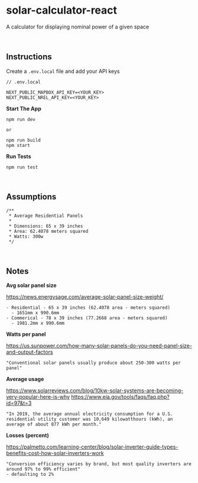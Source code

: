 # solar-calculator-react
A calculator for displaying nominal power of a given space

<br />

## Instructions

Create a `.env.local` file and add your API keys
```
// .env.local

NEXT_PUBLIC_MAPBOX_API_KEY=<YOUR_KEY>
NEXT_PUBLIC_NREL_API_KEY=<YOUR_KEY>
```
**Start The App**
```
npm run dev

or

npm run build
npm start
```

**Run Tests**
```
npm run test
```

<br />

## Assumptions
```
/**
 * Average Residential Panels
 *
 * Dimensions: 65 x 39 inches
 * Area: 62.4078 meters squared
 * Watts: 300w
 */
 ```

 <br />

## Notes

**Avg solar panel size**

https://news.energysage.com/average-solar-panel-size-weight/
```
- Residential - 65 x 39 inches (62.4078 area - meters squared)
  - 1651mm x 990.6mm
- Commerical - 78 x 39 inches (77.2668 area - meters squared)
  - 1981.2mm x 990.6mm
```

**Watts per panel**

https://us.sunpower.com/how-many-solar-panels-do-you-need-panel-size-and-output-factors

```
"Conventional solar panels usually produce about 250-300 watts per panel"
```
**Average usage** 

https://www.solarreviews.com/blog/10kw-solar-systems-are-becoming-very-popular-here-is-why
https://www.eia.gov/tools/faqs/faq.php?id=97&t=3
```
"In 2019, the average annual electricity consumption for a U.S. residential utility customer was 10,649 kilowatthours (kWh), an average of about 877 kWh per month."
```

**Losses (percent)**

https://palmetto.com/learning-center/blog/solar-inverter-guide-types-benefits-cost-how-solar-inverters-work
```
"Conversion efficiency varies by brand, but most quality inverters are around 97% to 99% efficient"
- defaulting to 2%
```